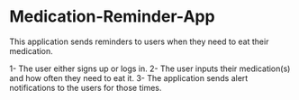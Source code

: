 # Medication-Reminder-App
This application sends reminders to users when they need to eat their medication.

1- The user either signs up or logs in.
2- The user inputs their medication(s) and how often they need to eat it.
3- The application sends alert notifications to the users for those times.
